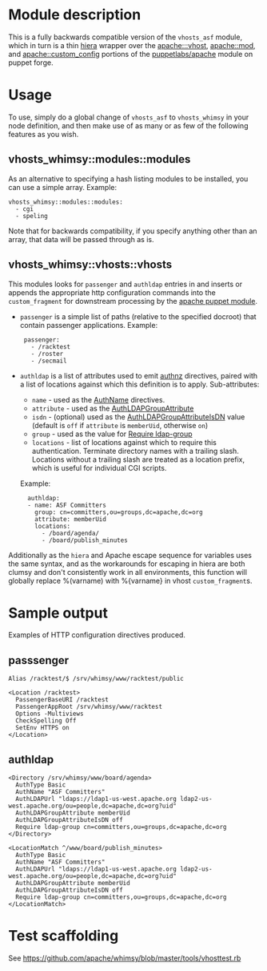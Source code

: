 Module description
==================

This is a fully backwards compatible version of the `vhosts_asf` module, which
in turn is a thin [hiera](http://docs.puppetlabs.com/hiera/latest/) wrapper
over the
[apache:::vhost](https://forge.puppetlabs.com/puppetlabs/apache#define-apachevhost),
[apache::mod](https://forge.puppetlabs.com/puppetlabs/apache#installing-arbitrary-modules),
and
[apache::custom_config](https://forge.puppetlabs.com/puppetlabs/apache#define-apachecustom_config)
portions of the 
[puppetlabs/apache](https://forge.puppetlabs.com/puppetlabs/apache)
module on puppet forge.

Usage
=====

To use, simply do a global change of `vhosts_asf` to `vhosts_whimsy` in your
node definition, and then make use of as many or as few of the following
features as you wish.

vhosts_whimsy::modules::modules
--------------------------------

As an alternative to specifying a hash listing modules to be installed, you can
use a simple array.  Example:

    vhosts_whimsy::modules::modules:
      - cgi
      - speling
      
Note that for backwards compatibility, if you specify anything other than an
array, that data will be passed through as is.
      
vhosts_whimsy::vhosts::vhosts
-----------------------------

This modules looks for `passenger` and `authldap` entries in and inserts or
appends the appropriate http configuration commands into the `custom_fragment`
for downstream processing by the [apache puppet
module](https://forge.puppetlabs.com/puppetlabs/apache#custom_fragment-1).

 * `passenger` is a simple list of paths (relative to the specified docroot)
   that contain passenger applications.  Example:
 
        passenger:
          - /racktest
          - /roster
          - /secmail
          
* `authldap` is a list of attributes used to emit
  [authnz](https://httpd.apache.org/docs/2.2/mod/mod_authnz_ldap.html)
  directives, paired with a list of locations against which this definition is
  to apply.  Sub-attributes:

    * `name` - used as the
      [AuthName](https://httpd.apache.org/docs/2.4/mod/mod_authn_core.html#authname)
      directives.
    * `attribute` - used as the
      [AuthLDAPGroupAttribute](https://httpd.apache.org/docs/2.4/mod/mod_authnz_ldap.html#authldapgroupattribute)
    * `isdn` - (optional) used as the
      [AuthLDAPGroupAttributeIsDN](https://httpd.apache.org/docs/2.4/mod/mod_authnz_ldap.html#authldapgroupattributeisdn)
      value (default is `off` if `attribute` is `memberUid`, otherwise `on`)
    * `group` - used as the value for [Require
      ldap-group](https://httpd.apache.org/docs/2.4/mod/mod_authnz_ldap.html#reqgroup)
    * `locations` - list of locations against which to require this
      authentication.  Terminate directory names with a trailing slash.
      Locations without a trailing slash are treated as a location prefix,
      which is useful for individual CGI scripts.

  Example:

        authldap:
        - name: ASF Committers
          group: cn=committers,ou=groups,dc=apache,dc=org
          attribute: memberUid
          locations:
            - /board/agenda/
            - /board/publish_minutes

Additionally as the `hiera` and Apache escape sequence for variables uses the
same syntax, and as the workarounds for escaping in hiera are both clumsy and
don't consistently work in all environments, this function will globally
replace %(varname) with %{varname} in vhost `custom_fragment`s.

Sample output
=============

Examples of HTTP configuration directives produced.

passsenger
----------

    Alias /racktest/$ /srv/whimsy/www/racktest/public

    <Location /racktest>
      PassengerBaseURI /racktest
      PassengerAppRoot /srv/whimsy/www/racktest
      Options -Multiviews
      CheckSpelling Off
      SetEnv HTTPS on
    </Location>

authldap
--------

    <Directory /srv/whimsy/www/board/agenda>
      AuthType Basic
      AuthName "ASF Committers"
      AuthLDAPUrl "ldaps://ldap1-us-west.apache.org ldap2-us-west.apache.org/ou=people,dc=apache,dc=org?uid"
      AuthLDAPGroupAttribute memberUid
      AuthLDAPGroupAttributeIsDN off
      Require ldap-group cn=committers,ou=groups,dc=apache,dc=org
    </Directory>

    <LocationMatch ^/www/board/publish_minutes>
      AuthType Basic
      AuthName "ASF Committers"
      AuthLDAPUrl "ldaps://ldap1-us-west.apache.org ldap2-us-west.apache.org/ou=people,dc=apache,dc=org?uid"
      AuthLDAPGroupAttribute memberUid
      AuthLDAPGroupAttributeIsDN off
      Require ldap-group cn=committers,ou=groups,dc=apache,dc=org
    </LocationMatch>

Test scaffolding
================

See https://github.com/apache/whimsy/blob/master/tools/vhosttest.rb
